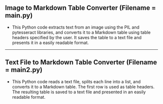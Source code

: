 ## Image to Markdown Table Converter (Filename = main.py)
- This Python code extracts text from an image using the PIL and pytesseract libraries, and converts it to a Markdown table using table headers specified by the user. It saves the table to a text file and presents it in a easily readable format.

---

## Text File to Markdown Table Converter (Filename = main2.py)
- This Python code reads a text file, splits each line into a list, and converts it to a Markdown table. The first row is used as table headers. The resulting table is saved to a text file and presented in an easily readable format.